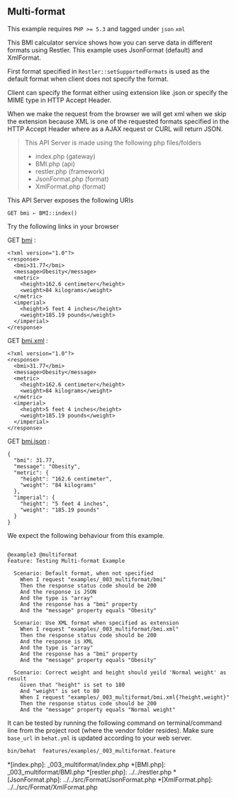 ## Multi-format 

 This example requires `PHP >= 5.3` and tagged under `json` `xml`


This BMI calculator service shows how you can serve data in different
 formats using Restler. This example uses JsonFormat (default) and XmlFormat.

 First  format specified in `Restler::setSupportedFormats` is used as the
 default format when client does not specify the format.

 Client can specify the format either using  extension like .json or specify
 the MIME type in HTTP Accept Header.

 When we make the request from the browser we will get xml when we
 skip the extension because XML is one of the requested formats specified in
 the HTTP Accept Header where as a AJAX request or CURL will return JSON.

> This API Server is made using the following php files/folders
> 
> * index.php      (gateway)
> * BMI.php      (api)
> * restler.php      (framework)
> * JsonFormat.php      (format)
> * XmlFormat.php      (format)

This API Server exposes the following URIs

    GET bmi ⇠ BMI::index()






Try the following links in your browser

GET [bmi](index.php/bmi)
:    
~~~~~~~~~~~~~~~~~~~~~~~~~~~~~~~~
<?xml version="1.0"?>
<response>
  <bmi>31.77</bmi>
  <message>Obesity</message>
  <metric>
    <height>162.6 centimeter</height>
    <weight>84 kilograms</weight>
  </metric>
  <imperial>
    <height>5 feet 4 inches</height>
    <weight>185.19 pounds</weight>
  </imperial>
</response>
~~~~~~~~~~~~~~~~~~~~~~~~~~~~~~~~

GET [bmi.xml](index.php/bmi.xml)
:    
~~~~~~~~~~~~~~~~~~~~~~~~~~~~~~~~
<?xml version="1.0"?>
<response>
  <bmi>31.77</bmi>
  <message>Obesity</message>
  <metric>
    <height>162.6 centimeter</height>
    <weight>84 kilograms</weight>
  </metric>
  <imperial>
    <height>5 feet 4 inches</height>
    <weight>185.19 pounds</weight>
  </imperial>
</response>
~~~~~~~~~~~~~~~~~~~~~~~~~~~~~~~~

GET [bmi.json](index.php/bmi.json)
:    
~~~~~~~~~~~~~~~~~~~~~~~~~~~~~~~~
{
  "bmi": 31.77,
  "message": "Obesity",
  "metric": {
    "height": "162.6 centimeter",
    "weight": "84 kilograms"
  },
  "imperial": {
    "height": "5 feet 4 inches",
    "weight": "185.19 pounds"
  }
}
~~~~~~~~~~~~~~~~~~~~~~~~~~~~~~~~




We expect the following behaviour from this example.

```gherkin

@example3 @multiformat
Feature: Testing Multi-format Example

  Scenario: Default format, when not specified
    When I request "examples/_003_multiformat/bmi"
    Then the response status code should be 200
    And the response is JSON
    And the type is "array"
    And the response has a "bmi" property
    And the "message" property equals "Obesity"

  Scenario: Use XML format when specified as extension
    When I request "examples/_003_multiformat/bmi.xml"
    Then the response status code should be 200
    And the response is XML
    And the type is "array"
    And the response has a "bmi" property
    And the "message" property equals "Obesity"

  Scenario: Correct weight and height should yeild 'Normal weight' as result
    Given that "height" is set to 180
    And "weight" is set to 80
    When I request "examples/_003_multiformat/bmi.xml{?height,weight}"
    Then the response status code should be 200
    And the "message" property equals "Normal weight"

```

It can be tested by running the following command on terminal/command line
from the project root (where the vendor folder resides). Make sure `base_url`
in `behat.yml` is updated according to your web server.

```bash
bin/behat  features/examples/_003_multiformat.feature
```



*[index.php]: _003_multiformat/index.php
*[BMI.php]: _003_multiformat/BMI.php
*[restler.php]: ../../restler.php
*[JsonFormat.php]: ../../src/Format/JsonFormat.php
*[XmlFormat.php]: ../../src/Format/XmlFormat.php

